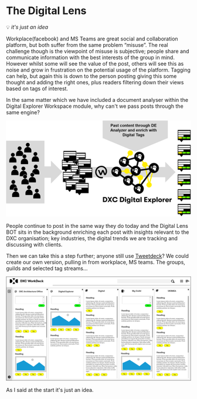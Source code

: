 # The Digital Lens

:bulb: _it's just an idea_

Workplace(facebook) and MS Teams are great social and collaboration platform, but both suffer from the same problem “misuse”.   The real challenge though is the viewpoint of misuse is subjective; people share and communicate information with the best interests of the group in mind.  However whilst some will see the value of the post, others will see this as noise and grow in frustration on the potential usage of the platform.   Tagging can help, but again this is down to the person posting giving this some thought and adding the right ones, plus readers filtering down their views based on tags of interest.

In the same matter which we have included a document analyser within the Digital Explorer Workspace module, why can't we pass posts through the same engine?   

![images](images/DigitalLens.png)

People continue to post in the same way they do today and the Digital Lens BOT sits in the background enriching each post with insights relevant to the DXC organisation;  key industries, the digital trends we are tracking and discussing with clients.


Then we can take this a step further; anyone still use [Tweetdeck](https://tweetdeck.twitter.com/)?   We could create our own version, pulling in from workplace, MS teams.  The groups, guilds and selected tag streams...

![images](images/DigitalDeck.png)

As I said at the start it's just an idea.